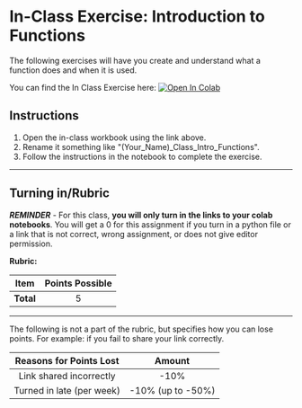 # In-Class Exercise: Introduction to Functions

The following exercises will have you create and understand what a function does and when it is used.

You can find the In Class Exercise here: <a href="https://colab.research.google.com/github/byu-cce270/content/blob/main/docs/unit2/04_intro_functions/(Starter_Workbook)_Class_Intro_Functions.ipynb" target="_blank"><img src="https://colab.research.google.com/assets/colab-badge.svg" alt="Open In Colab"/></a>


## Instructions

1. Open the in-class workbook using the link above.
2. Rename it something like "(Your_Name)_Class_Intro_Functions".
3. Follow the instructions in the notebook to complete the exercise.

---
			
## Turning in/Rubric

**_REMINDER_** - For this class, **you will only turn in the links to your colab notebooks**. You will get a 0 for this assignment if you turn in a python file or a link that is not correct, wrong assignment, or does not give editor permission.

**Rubric:**

|                      Item                      | Points Possible |
|:----------------------------------------------:|:---------------:|
| <div style="text-align: right">**Total**</div> |        5        |

---

The following is not a part of the rubric, but specifies how you can lose points. For example: if you fail to share your link correctly.

| **Reasons for Points Lost** |    **Amount**     |  
|:---------------------------:|:-----------------:|
|   Link shared incorrectly   |       -10%        |
|  Turned in late (per week)  | -10% (up to -50%) |